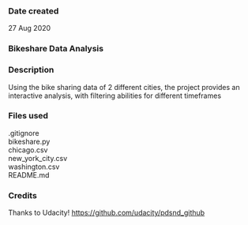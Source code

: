 ### Date created
27 Aug 2020

### Bikeshare Data Analysis
  
    
### Description
Using the bike sharing data of 2 different cities, the project provides an interactive analysis, with filtering abilities for different timeframes

### Files used
.gitignore  
bikeshare.py  
chicago.csv  
new_york_city.csv  
washington.csv  
README.md  

### Credits
Thanks to Udacity! 
https://github.com/udacity/pdsnd_github 


